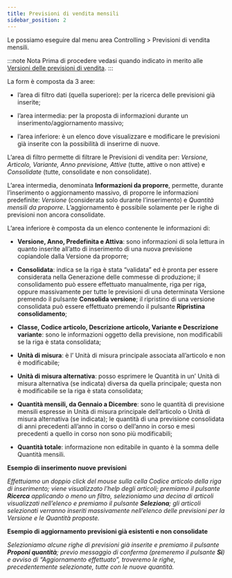 ```yaml
---
title: Previsioni di vendita mensili
sidebar_position: 2
---
```


Le possiamo eseguire dal menu area Controlling > Previsioni di vendita mensili.

:::note Nota
Prima di procedere vedasi quando indicato in merito alle [Versioni delle previsioni di vendita](/docs/configurations/tables/controlling/forecast/pv-versions). 
:::

La form è composta da 3 aree:

- l’area di filtro dati (quella superiore): per la ricerca delle previsioni già inserite;

- l’area intermedia: per la proposta di informazioni durante un inserimento/aggiornamento massivo;

- l’area inferiore: è un elenco dove visualizzare e modificare le previsioni già inserite con la possibilità di inserirne di nuove.

L’area di filtro permette di filtrare le Previsioni di vendita per: *Versione, Articolo, Variante, Anno previsione, Attive* (tutte, attive o non attive) e *Consolidate* (tutte, consolidate e non consolidate).

L’area intermedia, denominata **Informazioni da proporre**, permette, durante l’inserimento o aggiornamento massivo, di proporre le informazioni predefinite: *Versione* (considerata solo durante l’inserimento) e *Quantità mensili da proporre*. L’aggiornamento è possibile solamente per le righe di previsioni non ancora consolidate.

L’area inferiore è composta da un elenco contenente le informazioni di:

- **Versione, Anno, Predefinita e Attiva**: sono informazioni di sola lettura in quanto inserite all’atto di inserimento di una nuova previsione copiandole dalla Versione da proporre;

- **Consolidata**: indica se la riga è stata “validata” ed è pronta per essere considerata nella Generazione delle commesse di produzione; il consolidamento può essere effettuato manualmente, riga per riga, oppure massivamente per tutte le previsioni di una determinata Versione premendo il pulsante **Consolida versione**; il ripristino di una versione consolidata può essere effettuato premendo il pulsante **Ripristina consolidamento**;

-	**Classe, Codice articolo, Descrizione articolo, Variante e Descrizione variante**: sono le informazioni oggetto della previsione, non modificabili se la riga è stata consolidata;

-	**Unità di misura**: è l’ Unità di misura principale associata all’articolo e non è modificabile;

-	**Unità di misura alternativa**: posso esprimere le Quantità in un’ Unità di misura alternativa (se indicata) diversa da quella principale; questa non è modificabile se la riga è stata consolidata;

-	**Quantità mensili, da Gennaio a Dicembre**: sono le quantità di previsione mensili espresse in Unità di misura principale dell’articolo o Unità di misura alternativa (se indicata); le quantità di una previsione consolidata di anni precedenti all’anno in corso o dell’anno in corso e mesi precedenti a quello in corso non sono più modificabili;

-	**Quantità totale**: informazione non editabile in quanto è la somma delle Quantità mensili.

**Esempio di inserimento nuove previsioni**

*Effettuiamo un doppio click del mouse sulla cella Codice articolo della riga di inserimento; viene visualizzato l’help degli articoli; premiamo il pulsante **Ricerca** applicando o meno un filtro, selezioniamo una decina di articoli visualizzati nell’elenco e premiamo il pulsante **Seleziona**; gli articoli selezionati verranno inseriti massivamente nell’elenco delle previsioni per la Versione e le Quantità proposte.*

**Esempio di aggiornamento previsioni già esistenti e non consolidate**

*Selezioniamo alcune righe di previsioni già inserite e premiamo il pulsante **Proponi quantità**; previo messaggio di conferma (premeremo il pulsante **Si**) e avviso di “Aggiornamento effettuato”, troveremo le righe, precedentemente selezionate, tutte con le nuove quantità.*